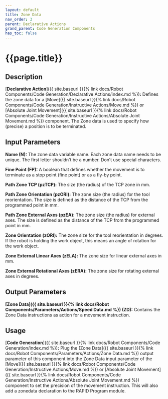 ```yaml
---
layout: default
title: Zone Data
nav_order: 3
parent: Declarative Actions
grand_parent: Code Generation Components
has_toc: false
---
```


# **{{page.title}}**

## **Description**

[**Declarative Action**]({{ site.baseurl }}{% link docs/Robot Components/Code Generation/Declarative Actions/index.md %})**:** Defines the zone data for a [Move]({{ site.baseurl }}{% link docs/Robot Components/Code Generation/Instructive Actions/Move.md %}) or [Absolute Joint Movement]({{ site.baseurl }}{% link docs/Robot Components/Code Generation/Instructive Actions/Absolute Joint Movement.md %}) component. The Zone data is used to specify how (precise) a position is to be terminated. 

## **Input Parameters**

**Name (N):** The zone data variable name. Each zone data name needs to be unique. The first letter shouldn’t be a number. Don’t use special characters.

**Fine Point (FP):** A boolean that defines whether the movement is to terminate as a stop point (fine point) or as a fly-by point. 

**Path Zone TCP (pzTCP):** The size (the radius) of the TCP zone in mm. 

**Path Zone Orientation (pzORI):** The zone size (the radius) for the tool reorientation. The size is defined as the distance of the TCP from the programmed point in mm.

**Path Zone External Axes (pzEA):** The zone size (the radius) for external axes. The size is defined as the distance of the TCP from the programmed point in mm.

**Zone Orientation (zORI):** The zone size for the tool reorientation in degrees. If the robot is holding the work object, this means an angle of rotation for the work object.

**Zone External Linear Axes (zELA):** The zone size for linear external axes in mm.

**Zone External Rotational Axes (zERA):** The zone size for rotating external axes in degrees.

## **Output Parameters**

**[Zone Data]({{ site.baseurl }}{% link docs/Robot Components/Parameters/Actions/Speed Data.md %}) (ZD):** Contains the Zone Data instructions as action for a movement instruction.

## **Usage**

[**Code Generation**]({{ site.baseurl }}{% link docs/Robot Components/Code Generation/index.md %})**:** Plug the [Zone Data]({{ site.baseurl }}{% link docs/Robot Components/Parameters/Actions/Zone Data.md %}) output parameter of this component into the Zone Data input parameter of the [Move]({{ site.baseurl }}{% link docs/Robot Components/Code Generation/Instructive Actions/Move.md %}) or [Absolute Joint Movement]({{ site.baseurl }}{% link docs/Robot Components/Code Generation/Instructive Actions/Absolute Joint Movement.md %}) component to set the precision of the movement instruction. This will also add a zonedata declaration to the RAPID Program module.